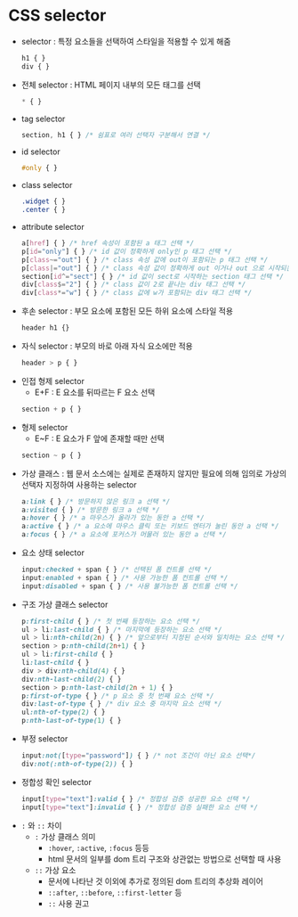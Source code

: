 # CSS selector

- selector : 특정 요소들을 선택하여 스타일을 적용할 수 있게 해줌    
    ```css
    h1 { }
    div { }
    ```
- 전체 selector : HTML 페이지 내부의 모든 태그를 선택    
    ```css
    * { }
    ```
- tag selector
    ```css
    section, h1 { } /* 쉼표로 여러 선택자 구분해서 연결 */
    ```
- id selector
    ```css
    #only { }
    ```
- class selector
    ```css
    .widget { }
    .center { }
    ```
- attribute selector
    ```css
    a[href] { } /* href 속성이 포함된 a 태그 선택 */
    p[id="only"] { } /* id 값이 정확하게 only인 p 태그 선택 */
    p[class~="out"] { } /* class 속성 값에 out이 포함되는 p 태그 선택 */ 
    p[class|="out"] { } /* class 속성 값이 정확하게 out 이거나 out 으로 시작되는 p 태그 선택 */ 
    section[id^="sect"] { } /* id 값이 sect로 시작하는 section 태그 선택 */
    div[class$="2"] { } /* class 값이 2로 끝나는 div 태그 선택 */
    div[class*="w"] { } /* class 값에 w가 포함되는 div 태그 선택 */
    ```
- 후손 selector : 부모 요소에 포함된 모든 하위 요소에 스타일 적용
    ```css
    header h1 {}
    ```
- 자식 selector : 부모의 바로 아래 자식 요소에만 적용
    ```css
    header > p { }
    ```
- 인접 형제 selector
    - E+F : E 요소를 뒤따르는 F 요소 선택
    ```css
    section + p { }
    ```
- 형제 selector
    - E~F : E 요소가 F 앞에 존재할 때만 선택
    ```css
    section ~ p { }
    ```
- 가상 클래스 : 웹 문서 소스에는 실제로 존재하지 않지만 필요에 의해 임의로 가상의 선택자 지정하여 사용하는 selector
    ```css
    a:link { } /* 방문하지 않은 링크 a 선택 */
    a:visited { } /* 방문한 링크 a 선택 */
    a:hover { } /* a 마우스가 올라가 있는 동안 a 선택 */
    a:active { } /* a 요소에 마우스 클릭 또는 키보드 엔터가 눌린 동안 a 선택 */
    a:focus { } /* a 요소에 포커스가 머물러 있는 동안 a 선택 */
    ```
- 요소 상태 selector
    ```css
    input:checked + span { } /* 선택된 폼 컨트롤 선택 */
    input:enabled + span { } /* 사용 가능한 폼 컨트롤 선택 */
    input:disabled + span { } /* 사용 불가능한 폼 컨트롤 선택 */ 
    ```
- 구조 가상 클래스 selector 
    ```css
    p:first-child { } /* 첫 번째 등장하는 요소 선택 */
    ul > li:last-child { } /* 마지막에 등장하는 요소 선택 */ 
    ul > li:nth-child(2n) { } /* 앞으로부터 지정된 순서와 일치하는 요소 선택 */
    section > p:nth-child(2n+1) { }
    ul > li:first-child { }
    li:last-child { }
    div > div:nth-child(4) { }
    div:nth-last-child(2) { }
    section > p:nth-last-child(2n + 1) { }
    p:first-of-type { } /* p 요소 중 첫 번째 요소 선택 */
    div:last-of-type { } /* div 요소 중 마지막 요소 선택 */
    ul:nth-of-type(2) { }
    p:nth-last-of-type(1) { }
    ```
- 부정 selector
    ```css
    input:not([type="password"]) { } /* not 조건이 아닌 요소 선택*/
    div:not(:nth-of-type(2)) { } 
    ```
- 정합성 확인 selector
    ```css
    input[type="text"]:valid { } /* 정합성 검증 성공한 요소 선택 */
    input[type="text"]:invalid { } /* 정합성 검증 실패한 요소 선택 */
    ```
- `:` 와 `::` 차이
    - `:` 가상 클래스 의미
        - `:hover`, `:active`, `:focus` 등등
        - html 문서의 일부를 dom 트리 구조와 상관없는 방법으로 선택할 때 사용
    - `::` 가상 요소
        - 문서에 나타난 것 이외에 추가로 정의된 dom 트리의 추상화 레이어
        - `::after`, `::before`, `::first-letter` 등
        - `::` 사용 권고